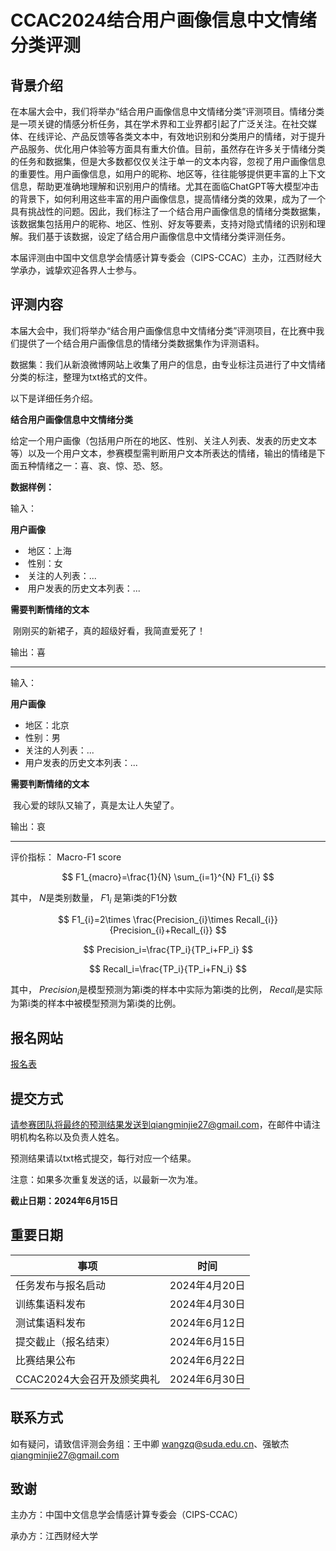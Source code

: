 # **CCAC2024结合用户画像信息中文情绪分类评测**

## 背景介绍

在本届大会中，我们将举办“结合用户画像信息中文情绪分类”评测项目。情绪分类是一项关键的情感分析任务，其在学术界和工业界都引起了广泛关注。在社交媒体、在线评论、产品反馈等各类文本中，有效地识别和分类用户的情绪，对于提升产品服务、优化用户体验等方面具有重大价值。目前，虽然存在许多关于情绪分类的任务和数据集，但是大多数都仅仅关注于单一的文本内容，忽视了用户画像信息的重要性。用户画像信息，如用户的昵称、地区等，往往能够提供更丰富的上下文信息，帮助更准确地理解和识别用户的情绪。尤其在面临ChatGPT等大模型冲击的背景下，如何利用这些丰富的用户画像信息，提高情绪分类的效果，成为了一个具有挑战性的问题。因此，我们标注了一个结合用户画像信息的情绪分类数据集，该数据集包括用户的昵称、地区、性别、好友等要素，支持对隐式情绪的识别和理解。我们基于该数据，设定了结合用户画像信息中文情绪分类评测任务。

本届评测由中国中文信息学会情感计算专委会（CIPS-CCAC）主办，江西财经大学承办，诚挚欢迎各界人士参与。



## 评测内容

本届大会中，我们将举办“结合用户画像信息中文情绪分类”评测项目，在比赛中我们提供了一个结合用户画像信息的情绪分类数据集作为评测语料。

数据集：我们从新浪微博网站上收集了用户的信息，由专业标注员进行了中文情绪分类的标注，整理为txt格式的文件。

以下是详细任务介绍。

**结合用户画像信息中文情绪分类**

​	给定一个用户画像（包括用户所在的地区、性别、关注人列表、发表的历史文本等）以及一个用户文本，参赛模型需判断用户文本所表达的情绪，输出的情绪是下面五种情绪之一：喜、哀、惊、恐、怒。



**数据样例：**

输入：

**用户画像**

- ​	地区：上海
- ​	性别：女
- ​	关注的人列表：...
- ​	用户发表的历史文本列表：...

**需要判断情绪的文本**

​	刚刚买的新裙子，真的超级好看，我简直爱死了！

输出：喜

--------------------------------------------------------------------------

输入：

 **用户画像**

- 地区：北京
- 性别：男
- 关注的人列表：...
- 用户发表的历史文本列表：...

**需要判断情绪的文本**

​	我心爱的球队又输了，真是太让人失望了。

输出：哀

--------------------------------------------------------------------------

评价指标： Macro-F1 score

$$
F1_{macro}=\frac{1}{N} \sum_{i=1}^{N} F1_{i}
$$

其中， $N$是类别数量，
$F1_{i}$ 是第i类的F1分数

$$
F1_{i}=2\times \frac{Precision_{i}\times Recall_{i}}{Precision_{i}+Recall_{i}}
$$

$$
Precision_i=\frac{TP_i}{TP_i+FP_i}
$$

$$
Recall_i=\frac{TP_i}{TP_i+FN_i}
$$

其中，
$Precision_i$是模型预测为第i类的样本中实际为第i类的比例，
$Recall_i$是实际为第i类的样本中被模型预测为第i类的比例。



## 报名网站
[报名表](https://docs.qq.com/form/page/DY1BmR1JWUVZneFpB)


## 提交方式
请参赛团队将最终的预测结果发送到qiangminjie27@gmail.com，在邮件中请注明机构名称以及负责人姓名。

预测结果请以txt格式提交，每行对应一个结果。

注意：如果多次重复发送的话，以最新一次为准。

**截止日期：2024年6月15日**

## 重要日期

| 事项                       | 时间          |
| -------------------------- | ------------- |
| 任务发布与报名启动         | 2024年4月20日 |
| 训练集语料发布             | 2024年4月30日 |
| 测试集语料发布             | 2024年6月12日 |
| 提交截止（报名结束）       | 2024年6月15日 |
| 比赛结果公布               | 2024年6月22日 |
| CCAC2024大会召开及颁奖典礼 | 2024年6月30日 |



## 联系方式

如有疑问，请致信评测会务组：王中卿 wangzq@suda.edu.cn、强敏杰 qiangminjie27@gmail.com



## 致谢

主办方：中国中文信息学会情感计算专委会（CIPS-CCAC）

承办方：江西财经大学
